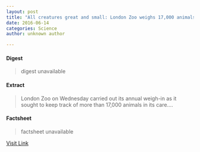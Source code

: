 ```yaml
---
layout: post
title: "All creatures great and small: London Zoo weighs 17,000 animals"
date: 2016-06-14
categories: Science
author: unknown author

---
```



#### Digest
>digest unavailable

#### Extract
>London Zoo on Wednesday carried out its annual weigh-in as it sought to keep track of more than 17,000 animals in its care....

#### Factsheet
>factsheet unavailable

[Visit Link](http://phys.org/news/2015-08-creatures-great-small-london-zoo.html)


